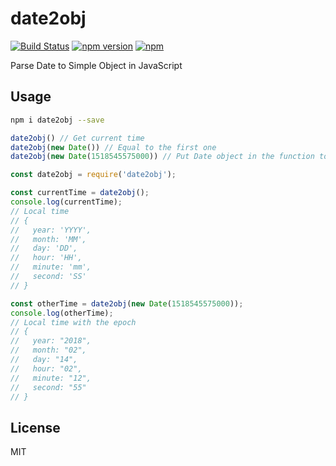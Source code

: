 # date2obj

[![Build Status](https://travis-ci.org/tigercosmos/date2obj.svg?branch=master)](https://travis-ci.org/tigercosmos/date2obj)
[![npm version](https://badge.fury.io/js/date2obj.svg)](https://badge.fury.io/js/date2obj)
[![npm](https://img.shields.io/npm/dt/date2obj.svg?style=flat-square)](https://www.npmjs.com/package/date2obj)

Parse Date to Simple Object in JavaScript

## Usage

```bash
npm i date2obj --save
```

```js
date2obj() // Get current time
date2obj(new Date()) // Equal to the first one
date2obj(new Date(1518545575000)) // Put Date object in the function to get that time
```

```js
const date2obj = require('date2obj');

const currentTime = date2obj();
console.log(currentTime);
// Local time
// {
//   year: 'YYYY',
//   month: 'MM',
//   day: 'DD',
//   hour: 'HH',
//   minute: 'mm',
//   second: 'SS'
// }

const otherTime = date2obj(new Date(1518545575000));
console.log(otherTime);
// Local time with the epoch
// {
//   year: "2018",
//   month: "02",
//   day: "14",
//   hour: "02",
//   minute: "12",
//   second: "55"
// }
```

## License

MIT
